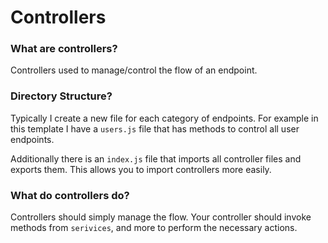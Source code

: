 # Controllers

### What are controllers?

Controllers used to manage/control the flow of an endpoint.

### Directory Structure?

Typically I create a new file for each category of endpoints. For example in
this template I have a `users.js` file that has methods to control all user
endpoints.

Additionally there is an `index.js` file that imports all controller files and
exports them. This allows you to import controllers more easily.

### What do controllers do?

Controllers should simply manage the flow. Your controller should invoke methods
from `serivices`, and more to perform the necessary actions.
